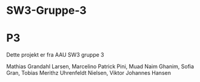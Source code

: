 # SW3-Gruppe-3
# P3

Dette projekt er fra AAU SW3 gruppe 3

Mathias Grandahl Larsen, Marcelino Patrick Pini, Muad Naim Ghanim, Sofia Gran, Tobias Merithz Uhrenfeldt Nielsen, Viktor Johannes Hansen

